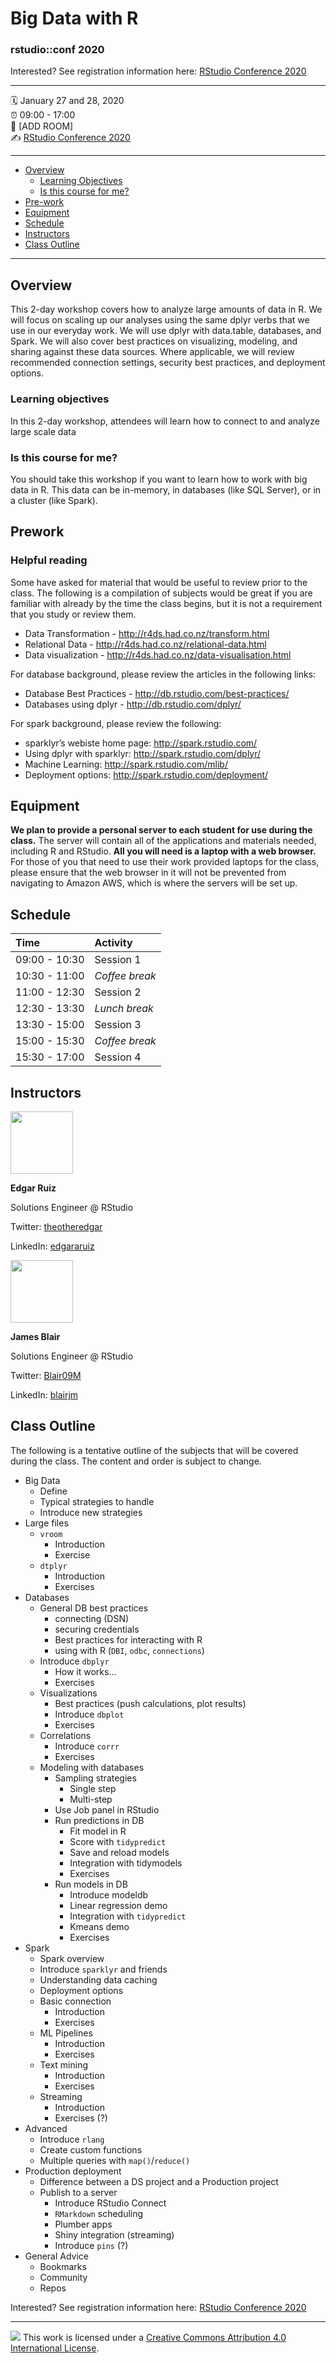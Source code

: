 Big Data with R
================

### rstudio::conf 2020

Interested? See registration information here: [RStudio Conference 2020](https://web.cvent.com/event/36ebe042-0113-44f1-8e36-b9bc5d0733bf)


-----

:spiral_calendar: January 27 and 28, 2020  
:alarm_clock:     09:00 - 17:00  
:hotel:           \[ADD ROOM\]  
:writing_hand:    [RStudio Conference 2020](https://web.cvent.com/event/36ebe042-0113-44f1-8e36-b9bc5d0733bf)

-----

* [Overview](#overview)
  * [Learning Objectives](#learning-objectives)
  * [Is this course for me?](#is-this-course-for-me)
* [Pre-work](#prework)
* [Equipment](#equipment)
* [Schedule](#schedule)
* [Instructors](#instructors)
* [Class Outline](#class-outline)

-----

## Overview

This 2-day workshop covers how to analyze large amounts of data in R.  We will focus on scaling up our analyses using the same dplyr verbs that we use in our everyday work. We will use dplyr with data.table, databases, and Spark.  We will also cover best practices on visualizing, modeling, and sharing against these data sources.  Where applicable, we will review recommended connection settings, security best practices, and deployment options.

### Learning objectives

In this 2-day workshop, attendees will learn how to connect to and analyze large scale data

### Is this course for me?

You should take this workshop if you want to learn how to work with big data in R. This data can be in-memory, in databases (like SQL Server), or in a cluster (like Spark).

## Prework

### Helpful reading

Some have asked for material that would be useful to review prior to the class.  The following is a compilation of subjects would be great if you are familiar with already by the time the class begins, but it is not a requirement that you study or review them. 

* Data Transformation - http://r4ds.had.co.nz/transform.html
* Relational Data - http://r4ds.had.co.nz/relational-data.html
* Data visualization - http://r4ds.had.co.nz/data-visualisation.html

For database background, please review the articles in the following links:

* Database Best Practices - http://db.rstudio.com/best-practices/
* Databases using dplyr - http://db.rstudio.com/dplyr/

For spark background, please review the following:

* sparklyr’s webiste home page: http://spark.rstudio.com/
* Using dplyr with sparklyr: http://spark.rstudio.com/dplyr/
* Machine Learning: http://spark.rstudio.com/mlib/
* Deployment options: http://spark.rstudio.com/deployment/

## Equipment

**We plan to provide a personal server to each student for use during the class.**  The server will contain all of the applications and materials needed, including R and RStudio.  **All you will need is a laptop with a web browser.**  For those of you that need to use their work provided laptops for the class, please ensure that the web browser in it will not be prevented from navigating to Amazon AWS, which is where the servers will be set up.

## Schedule

| Time          | Activity         |
| :------------ | :--------------- |
| 09:00 - 10:30 | Session 1        |
| 10:30 - 11:00 | *Coffee break*   |
| 11:00 - 12:30 | Session 2        |
| 12:30 - 13:30 | *Lunch break*    |
| 13:30 - 15:00 | Session 3        |
| 15:00 - 15:30 | *Coffee break*   |
| 15:30 - 17:00 | Session 4        |

## Instructors

<img src="https://avatars1.githubusercontent.com/u/7875923?s=460&v=4" width="100"/> 

**Edgar Ruiz**

Solutions Engineer @ RStudio

Twitter: [theotheredgar](https://twitter.com/theotheredgar)

LinkedIn: [edgararuiz](https://www.linkedin.com/in/edgararuiz/)

<img src="https://avatars2.githubusercontent.com/u/10444878?s=460&v=4" width="100"/> 

**James Blair** 

Solutions Engineer @ RStudio 

Twitter: [Blair09M](https://twitter.com/Blair09M) 

LinkedIn: [blairjm](https://www.linkedin.com/in/blairjm/) 

## Class Outline

The following is a tentative outline of the subjects that will be covered during the class.  The content and order is subject to change. 

- Big Data
  - Define
  - Typical strategies to handle
  - Introduce new strategies
- Large files
  - `vroom`
      - Introduction
      - Exercise
  - `dtplyr`
    - Introduction
    - Exercises
- Databases
  - General DB best practices 
    - connecting (DSN)
    - securing credentials
    - Best practices for interacting with R 
    - using with R (`DBI`, `odbc`, `connections`)
  - Introduce `dbplyr`
    - How it works…
    - Exercises
  - Visualizations
    - Best practices (push calculations, plot results)
    - Introduce `dbplot`
    - Exercises
  - Correlations
    - Introduce `corrr`
    - Exercises
  - Modeling with databases
    - Sampling strategies
      - Single step
      - Multi-step
    - Use Job panel in RStudio
    - Run predictions in DB
      - Fit model in R
      - Score with `tidypredict`
      - Save and reload models
      - Integration with tidymodels
      - Exercises
    - Run models in DB
      - Introduce modeldb
      - Linear regression demo 
      - Integration with `tidypredict`
      - Kmeans demo
      - Exercises
- Spark
  - Spark overview
  - Introduce `sparklyr` and friends
  - Understanding data caching
  - Deployment options
  - Basic connection
    - Introduction
    - Exercises
  - ML Pipelines
    - Introduction
    - Exercises
  - Text mining
    - Introduction
    - Exercises
  - Streaming	
    - Introduction
    - Exercises (?)
- Advanced 
  - Introduce `rlang`
  - Create custom functions 
  - Multiple queries with `map()`/`reduce()`
- Production deployment
  - Difference between a DS project and a Production project
  - Publish to a server
    - Introduce RStudio Connect
    - `RMarkdown` scheduling
    - Plumber apps
    - Shiny integration (streaming)
    - Introduce `pins` (?)
- General Advice
  - Bookmarks
  - Community
  - Repos

Interested? See registration information here: [RStudio Conference 2020](https://web.cvent.com/event/36ebe042-0113-44f1-8e36-b9bc5d0733bf)

-----

![](https://i.creativecommons.org/l/by/4.0/88x31.png) This work is
licensed under a [Creative Commons Attribution 4.0 International
License](https://creativecommons.org/licenses/by/4.0/).
